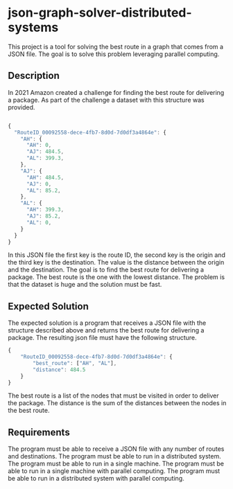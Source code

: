 # json-graph-solver-distributed-systems
This project is a tool for solving the best route in a graph that comes from a JSON file. The goal is to solve this problem leveraging parallel computing.
## Description
In 2021 Amazon created a challenge for finding the best route for delivering a package. As part of the challenge a dataset with this structure was provided.

```javascript

{
  "RouteID_00092558-dece-4fb7-8d0d-7d0df3a4864e": {
    "AH": {
      "AH": 0,
      "AJ": 484.5,
      "AL": 399.3,    
    },
    "AJ": {
      "AH": 484.5,
      "AJ": 0,
      "AL": 85.2,    
    },
    "AL": {
      "AH": 399.3,
      "AJ": 85.2,
      "AL": 0,    
    }
  }
}   

```

In this JSON file the first key is the route ID, the second key is the origin and the third key is the destination. The value is the distance between the origin and the destination. The goal is to find the best route for delivering a package. The best route is the one with the lowest distance. The problem is that the dataset is huge and the solution must be fast.

## Expected Solution

The expected solution is a program that receives a JSON file with the structure described above and returns the best route for delivering a package. The resulting json file must have the following structure.

```javascript
{
    "RouteID_00092558-dece-4fb7-8d0d-7d0df3a4864e": {
        "best_route": ["AH", "AL"],
        "distance": 484.5
    }
}
```

The best route is a list of the nodes that must be visited in order to deliver the package. The distance is the sum of the distances between the nodes in the best route.

## Requirements
 The program must be able to receive a JSON file with any number of routes and destinations. The program must be able to run in a distributed system. The program must be able to run in a single machine. The program must be able to run in a single machine with parallel computing. The program must be able to run in a distributed system with parallel computing.
